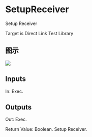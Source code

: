 # SetupReceiver

Setup Receiver

Target is Direct Link Test Library

## 图示

![]($-20221218-18430583.png)

## Inputs

In: Exec.  

## Outputs

Out: Exec.

Return Value: Boolean. Setup Receiver.

